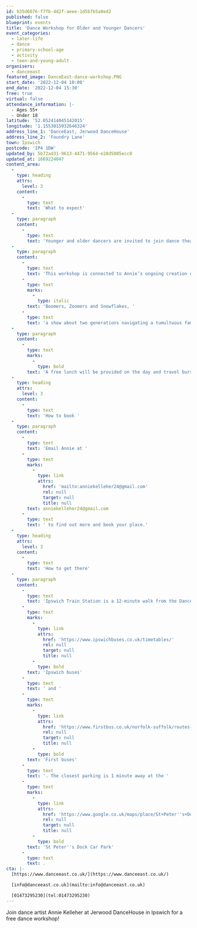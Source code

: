 ```yaml
---
id: b35d6076-f7fb-4d2f-aeee-1d5b7b5a0ed2
published: false
blueprint: events
title: 'Dance Workshop for Older and Younger Dancers'
event_categories:
  - later-life
  - dance
  - primary-school-age
  - activity
  - teen-and-young-adult
organisers:
  - danceeast
featured_image: DanceEast-dance-workshop.PNG
start_date: '2022-12-04 10:00'
end_date: '2022-12-04 15:30'
free: true
virtual: false
attendance_information: |-
  - Ages 55+
  - Under 18
latitude: '52.052414045142015'
longitude: '1.1553015932646324'
address_line_1: 'DanceEast, Jerwood DanceHouse'
address_line_2: 'Foundry Lane'
town: Ipswich
postcode: 'IP4 1DW'
updated_by: 5b72ad31-9613-4471-9564-e28d5005ecc0
updated_at: 1669224047
content_area:
  -
    type: heading
    attrs:
      level: 3
    content:
      -
        type: text
        text: 'What to expect'
  -
    type: paragraph
    content:
      -
        type: text
        text: 'Younger and older dancers are invited to join dance theatre artist Annie Kelleher and Company for a day of dancing and connecting. The day will begin with a contemporary dance class to warm up which will lead into some creative sessions inspired by Annie’s work. Expect fun tunes, discussions and creative challenges. The day is all about expressing ourselves creativity through dance, collaboration and connection and is suitable for all ages and abilities. All abilities are welcome.'
  -
    type: paragraph
    content:
      -
        type: text
        text: 'This workshop is connected to Annie’s ongoing creation of '
      -
        type: text
        marks:
          -
            type: italic
        text: 'Boomers, Zoomers and Snowflakes, '
      -
        type: text
        text: 'a show about two generations navigating a tumultuous family relationship in today’s cultural climate.'
  -
    type: paragraph
    content:
      -
        type: text
        marks:
          -
            type: bold
        text: 'A free lunch will be provided on the day and travel bursaries are available.'
  -
    type: heading
    attrs:
      level: 3
    content:
      -
        type: text
        text: 'How to book '
  -
    type: paragraph
    content:
      -
        type: text
        text: 'Email Annie at '
      -
        type: text
        marks:
          -
            type: link
            attrs:
              href: 'mailto:anniekelleher24@gmail.com'
              rel: null
              target: null
              title: null
        text: anniekelleher24@gmail.com
      -
        type: text
        text: ' to find out more and book your place.'
  -
    type: heading
    attrs:
      level: 3
    content:
      -
        type: text
        text: 'How to get there'
  -
    type: paragraph
    content:
      -
        type: text
        text: 'Ipswich Train Station is a 12-minute walk from the DanceHouse. If you are travelling by bus, both the Cattle Market Bus Station and Tower Ramparts Station are within 15 minutes walk and buses run frequently, connecting the town centre with the rest of Suffolk. Check the bus timetables for '
      -
        type: text
        marks:
          -
            type: link
            attrs:
              href: 'https://www.ipswichbuses.co.uk/timetables/'
              rel: null
              target: null
              title: null
          -
            type: bold
        text: 'Ipswich buses'
      -
        type: text
        text: ' and '
      -
        type: text
        marks:
          -
            type: link
            attrs:
              href: 'https://www.firstbus.co.uk/norfolk-suffolk/routes-and-maps/ipswich-reds-frequent-links-suffolks-county-town'
              rel: null
              target: null
              title: null
          -
            type: bold
        text: 'First buses'
      -
        type: text
        text: '. The closest parking is 1 minute away at the '
      -
        type: text
        marks:
          -
            type: link
            attrs:
              href: 'https://www.google.co.uk/maps/place/St+Peter''s+Dock+Car+Park/@52.0522246,1.154028,19z/data=!4m22!1m16!4m15!1m6!1m2!1s0x47d9a02eb2d6ee63:0x2bff9f702ff4b45e!2sJerwood+Dancehouse,+Ipswich!2m2!1d1.1553014!2d52.052411!1m6!1m2!1s0x47d9a02ebd54c7a1:0xeb0a43216f8c400b!2sSt+Peter''s+Dock+Car+Park,+Bridge+St,+Ipswich+IP1+1XH!2m2!1d1.1539305!2d52.0523796!3e3!3m4!1s0x47d9a02ebd54c7a1:0xeb0a43216f8c400b!8m2!3d52.0523796!4d1.1539305'
              rel: null
              target: null
              title: null
          -
            type: bold
        text: 'St Peter''s Dock Car Park'
      -
        type: text
        text: .
cta: |-
  [https://www.danceeast.co.uk/](https://www.danceeast.co.uk/)

  [info@danceeast.co.uk](mailto:info@danceeast.co.uk)

  [01473295230](tel:01473295230)
---
```

Join dance artist Annie Kelleher at Jerwood DanceHouse in Ipswich for a free dance workshop!